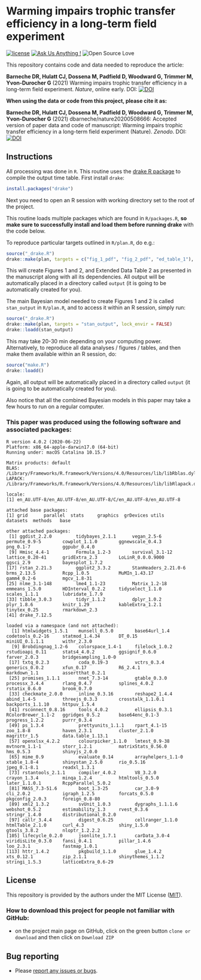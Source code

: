 # Warming impairs trophic transfer efficiency in a long-term field experiment

[![license](https://img.shields.io/badge/license-MIT%20+%20file%20LICENSE-lightgrey.svg)](https://choosealicense.com/)
[![Ask Us Anything
\!](https://img.shields.io/badge/Ask%20us-anything-1abc9c.svg)](https://github.com/dbarneche/nature20200508666/issues/new)
![Open Source
Love](https://badges.frapsoft.com/os/v2/open-source.svg?v=103)

This repository contains code and data needed to reproduce the article:

**Barneche DR, Hulatt CJ, Dossena M, Padfield D, Woodward G, Trimmer M, Yvon-Durocher G** (2021) Warming impairs trophic transfer efficiency in a long-term field experiment. *Nature*, online early. DOI: [![DOI](https://zenodo.org/badge/DOI/10.1038/s41586-021-03352-2.svg)](https://doi.org/10.1038/s41586-021-03352-2)

**When using the data or code from this project, please cite it as:**

**Barneche DR, Hulatt CJ, Dossena M, Padfield D, Woodward G, Trimmer M, Yvon-Durocher G** (2021) dbarneche/nature20200508666: Accepted version of paper data and code of manuscript: Warming impairs trophic transfer efficiency in a long-term field experiment (Nature). *Zenodo*. DOI: [![DOI](https://zenodo.org/badge/DOI/10.5281/zenodo.4468371.svg)](https://doi.org/10.5281/zenodo.4468371)

## Instructions

All processing was done in `R`. This routine uses the [drake R package](https://github.com/ropensci/drake) to compile the output time table. First install `drake`:

```r
install.packages("drake")
```

Next you need to open an R session with working directory set to the root of the project.

This routine loads multiple packages which are found in `R/packages.R`, **so make sure to successfully install and load them before running drake** with the code below.

To reproduce particular targets outlined in `R/plan.R`, do e.g.:

```r
source("_drake.R")
drake::make(plan, targets = c("fig_1_pdf", "fig_2_pdf", "ed_table_1"), lock_envir = FALSE)
```

This will create Figures 1 and 2, and Extended Data Table 2 as presented in the manuscript along with all its dependencies. All output will be automatically placed in a directory called `output` (it is going to be automatically created for you).

The main Bayesian model needed to create Figures 1 and 2 is called `stan_output` in `R/plan.R`, and to access it within an R session, simply run:

```r
source("_drake.R")
drake::make(plan, targets = "stan_output", lock_envir = FALSE)
drake::loadd(stan_output)
```

This may take 20-30 min depending on your computing power. Alternatively, to reproduce all data analyses / figures / tables, and then make them available within an R session, do:

```r
source("make.R")
drake::loadd()
```

Again, all output will be automatically placed in a directory called `output` (it is going to be automatically created for you).

Also notice that all the combined Bayesian models in this paper may take a few hours to run on a regular computer.

### This paper was produced using the following software and associated packages:
```
R version 4.0.2 (2020-06-22)
Platform: x86_64-apple-darwin17.0 (64-bit)
Running under: macOS Catalina 10.15.7

Matrix products: default
BLAS:   /Library/Frameworks/R.framework/Versions/4.0/Resources/lib/libRblas.dylib
LAPACK: /Library/Frameworks/R.framework/Versions/4.0/Resources/lib/libRlapack.dylib

locale:
[1] en_AU.UTF-8/en_AU.UTF-8/en_AU.UTF-8/C/en_AU.UTF-8/en_AU.UTF-8

attached base packages:
[1] grid      parallel  stats     graphics  grDevices utils     datasets  methods   base     

other attached packages:
 [1] ggdist_2.2.0         tidybayes_2.1.1      vegan_2.5-6          permute_0.9-5        cowplot_1.1.0        ggnewscale_0.4.3     png_0.1-7            ggpubr_0.4.0        
 [9] Hmisc_4.4-1          Formula_1.2-3        survival_3.1-12      lattice_0.20-41      gridExtra_2.3        LoLinR_0.0.0.9000    ggsci_2.9            bayesplot_1.7.2     
[17] rstan_2.21.3         ggplot2_3.3.2        StanHeaders_2.21.0-6 brms_2.13.5          Rcpp_1.0.5           MuMIn_1.43.17        gamm4_0.2-6          mgcv_1.8-31         
[25] nlme_3.1-148         lme4_1.1-23          Matrix_1.2-18        emmeans_1.5.0        HDInterval_0.2.2     tidyselect_1.1.0     scales_1.1.1         lubridate_1.7.9     
[33] tibble_3.0.3         tidyr_1.1.2          dplyr_1.0.2          plyr_1.8.6           knitr_1.29           kableExtra_1.2.1     tinytex_0.25         rmarkdown_2.3       
[41] drake_7.12.5        

loaded via a namespace (and not attached):
  [1] htmlwidgets_1.5.1    munsell_0.5.0        base64url_1.4        codetools_0.2-16     statmod_1.4.34       DT_0.15              miniUI_0.1.1.1       withr_2.3.0         
  [9] Brobdingnag_1.2-6    colorspace_1.4-1     filelock_1.0.2       rstudioapi_0.11      stats4_4.0.2         ggsignif_0.6.0       farver_2.0.3         bridgesampling_1.0-0
 [17] txtq_0.2.3           coda_0.19-3          vctrs_0.3.4          generics_0.0.2       xfun_0.17            R6_2.4.1             markdown_1.1         assertthat_0.2.1    
 [25] promises_1.1.1       nnet_7.3-14          gtable_0.3.0         processx_3.4.4       rlang_0.4.7          splines_4.0.2        rstatix_0.6.0        broom_0.7.0         
 [33] checkmate_2.0.0      inline_0.3.16        reshape2_1.4.4       abind_1.4-5          threejs_0.3.3        crosstalk_1.1.0.1    backports_1.1.10     httpuv_1.5.4        
 [41] rsconnect_0.8.16     tools_4.0.2          ellipsis_0.3.1       RColorBrewer_1.1-2   ggridges_0.5.2       base64enc_0.1-3      progress_1.2.2       purrr_0.3.4         
 [49] ps_1.3.4             prettyunits_1.1.1    rpart_4.1-15         zoo_1.8-8            haven_2.3.1          cluster_2.1.0        magrittr_1.5         data.table_1.13.1   
 [57] openxlsx_4.2.2       colourpicker_1.1.0   lmtest_0.9-38        mvtnorm_1.1-1        storr_1.2.1          matrixStats_0.56.0   hms_0.5.3            shinyjs_2.0.0       
 [65] mime_0.9             evaluate_0.14        arrayhelpers_1.1-0   xtable_1.8-4         shinystan_2.5.0      rio_0.5.16           jpeg_0.1-8.1         readxl_1.3.1        
 [73] rstantools_2.1.1     compiler_4.0.2       V8_3.2.0             crayon_1.3.4         minqa_1.2.4          htmltools_0.5.0      later_1.1.0.1        RcppParallel_5.0.2  
 [81] MASS_7.3-51.6        boot_1.3-25          car_3.0-9            cli_2.0.2            igraph_1.2.5         forcats_0.5.0        pkgconfig_2.0.3      foreign_0.8-80      
 [89] xml2_1.3.2           svUnit_1.0.3         dygraphs_1.1.1.6     webshot_0.5.2        estimability_1.3     rvest_0.3.6          stringr_1.4.0        distributional_0.2.0
 [97] callr_3.4.4          digest_0.6.25        cellranger_1.1.0     htmlTable_2.1.0      curl_4.3             shiny_1.5.0          gtools_3.8.2         nloptr_1.2.2.2      
[105] lifecycle_0.2.0      jsonlite_1.7.1       carData_3.0-4        viridisLite_0.3.0    fansi_0.4.1          pillar_1.4.6         loo_2.3.1            fastmap_1.0.1       
[113] httr_1.4.2           pkgbuild_1.1.0       glue_1.4.2           xts_0.12.1           zip_2.1.1            shinythemes_1.1.2    stringi_1.5.3        latticeExtra_0.6-29 
```

## License

This repository is provided by the authors under the MIT License ([MIT](http://opensource.org/licenses/MIT)).

### How to download this project for people not familiar with GitHub:  
* on the project main page on GitHub, click on the green button `clone or download` and then click on `Download ZIP`  

## Bug reporting
* Please [report any issues or bugs](https://github.com/dbarneche/nature20200508666/issues).
